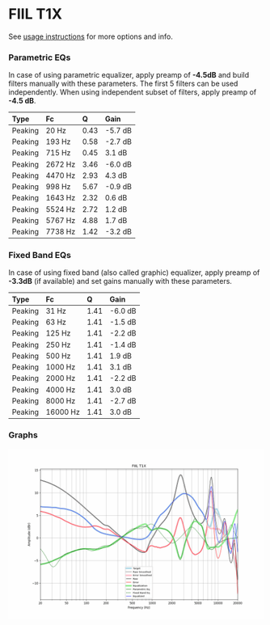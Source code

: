 # FIIL T1X
See [usage instructions](https://github.com/jaakkopasanen/AutoEq#usage) for more options and info.

### Parametric EQs
In case of using parametric equalizer, apply preamp of **-4.5dB** and build filters manually
with these parameters. The first 5 filters can be used independently.
When using independent subset of filters, apply preamp of **-4.5 dB**.

| Type    | Fc      |    Q | Gain    |
|:--------|:--------|:-----|:--------|
| Peaking | 20 Hz   | 0.43 | -5.7 dB |
| Peaking | 193 Hz  | 0.58 | -2.7 dB |
| Peaking | 715 Hz  | 0.45 | 3.1 dB  |
| Peaking | 2672 Hz | 3.46 | -6.0 dB |
| Peaking | 4470 Hz | 2.93 | 4.3 dB  |
| Peaking | 998 Hz  | 5.67 | -0.9 dB |
| Peaking | 1643 Hz | 2.32 | 0.6 dB  |
| Peaking | 5524 Hz | 2.72 | 1.2 dB  |
| Peaking | 5767 Hz | 4.88 | 1.7 dB  |
| Peaking | 7738 Hz | 1.42 | -3.2 dB |

### Fixed Band EQs
In case of using fixed band (also called graphic) equalizer, apply preamp of **-3.3dB**
(if available) and set gains manually with these parameters.

| Type    | Fc       |    Q | Gain    |
|:--------|:---------|:-----|:--------|
| Peaking | 31 Hz    | 1.41 | -6.0 dB |
| Peaking | 63 Hz    | 1.41 | -1.5 dB |
| Peaking | 125 Hz   | 1.41 | -2.2 dB |
| Peaking | 250 Hz   | 1.41 | -1.4 dB |
| Peaking | 500 Hz   | 1.41 | 1.9 dB  |
| Peaking | 1000 Hz  | 1.41 | 3.1 dB  |
| Peaking | 2000 Hz  | 1.41 | -2.2 dB |
| Peaking | 4000 Hz  | 1.41 | 3.0 dB  |
| Peaking | 8000 Hz  | 1.41 | -2.7 dB |
| Peaking | 16000 Hz | 1.41 | 3.0 dB  |

### Graphs
![](./FIIL%20T1X.png)